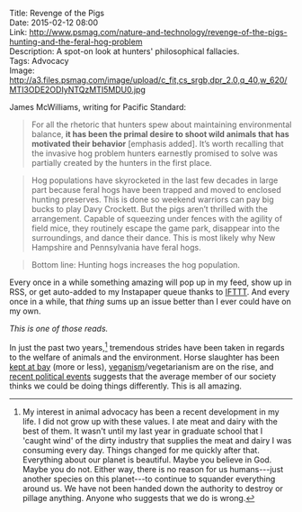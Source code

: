 Title: Revenge of the Pigs  
Date: 2015-02-12 08:00  
Link: http://www.psmag.com/nature-and-technology/revenge-of-the-pigs-hunting-and-the-feral-hog-problem  
Description: A spot-on look at hunters' philosophical fallacies.  
Tags: Advocacy  
Image: http://a3.files.psmag.com/image/upload/c_fit,cs_srgb,dpr_2.0,q_40,w_620/MTI3ODE2ODIyNTQzMTI5MDU0.jpg  

James McWilliams, writing for Pacific Standard:

> For all the rhetoric that hunters spew about maintaining environmental balance, **it has been the primal desire to shoot wild animals that has motivated their behavior** [emphasis added]. It’s worth recalling that the invasive hog problem hunters earnestly promised to solve was partially created by the hunters in the first place.

> Hog populations have skyrocketed in the last few decades in large part because feral hogs have been trapped and moved to enclosed hunting preserves. This is done so weekend warriors can pay big bucks to play Davy Crockett. But the pigs aren’t thrilled with the arrangement. Capable of squeezing under fences with the agility of field mice, they routinely escape the game park, disappear into the surroundings, and dance their dance. This is most likely why New Hampshire and Pennsylvania have feral hogs.

> Bottom line: Hunting hogs increases the hog population. 

Every once in a while something amazing will pop up in my feed, show up in RSS, or get auto-added to my Instapaper queue thanks to [IFTTT][ifttt]. And every once in a while, that *thing* sums up an issue better than I ever could have on my own.

*This is one of those reads.*

In just the past two years,[^aa] tremendous strides have been taken in regards to the welfare of animals and the environment. Horse slaughter has been [kept at bay][humanesociety] (more or less), [veganism][cok]/vegetarianism are on the rise, and [recent political events][mlive] suggests that the average member of our society thinks we could be doing things differently. This is all amazing.

[^aa]: My interest in animal advocacy has been a recent development in my life. I did not grow up with these values. I ate meat and dairy with the best of them. It wasn't until my last year in graduate school that I 'caught wind' of the dirty industry that supplies the meat and dairy I was consuming every day. Things changed for me quickly after that. Everything about our planet is beautiful. Maybe you believe in God. Maybe you do not. Either way, there is no reason for us humans---just another species on this planet---to continue to squander everything around us. We have not been handed down the authority to destroy or pillage anything. Anyone who suggests that we do is wrong.

[cok]: http://cok.net/blog/2013/03/google-confirms-veganism-on-rise/ "Veganism on the rise"
[humanesociety]: http://www.humanesociety.org/news/press_releases/2014/12/horse-slaughter-bill-continued-121714.html?credit=web_id85541261 "HSUS: 'Domestic Horse Slaughter Ban Continues'"
[ifttt]: https://ifttt.com/myrecipes/personal/12589716 "My Digg / Instapaper recipe"
[mlive]: http://www.mlive.com/lansing-news/index.ssf/2014/11/michigan_voters_reject_wolf_hu.html "Michigan doing the right thing"